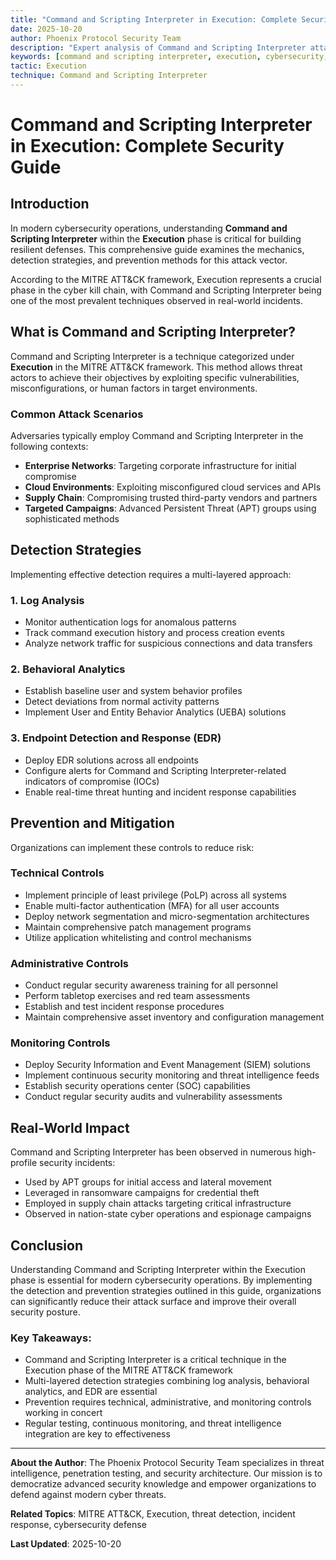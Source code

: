 ```yaml
---
title: "Command and Scripting Interpreter in Execution: Complete Security Guide"
date: 2025-10-20
author: Phoenix Protocol Security Team
description: "Expert analysis of Command and Scripting Interpreter attacks in Execution. Detection methods, prevention strategies, and real-world defense techniques."
keywords: [command and scripting interpreter, execution, cybersecurity, MITRE ATT&CK, threat detection]
tactic: Execution
technique: Command and Scripting Interpreter
---
```


# Command and Scripting Interpreter in Execution: Complete Security Guide

## Introduction

In modern cybersecurity operations, understanding **Command and Scripting Interpreter** within the **Execution** phase is critical for building resilient defenses. This comprehensive guide examines the mechanics, detection strategies, and prevention methods for this attack vector.

According to the MITRE ATT&CK framework, Execution represents a crucial phase in the cyber kill chain, with Command and Scripting Interpreter being one of the most prevalent techniques observed in real-world incidents.

## What is Command and Scripting Interpreter?

Command and Scripting Interpreter is a technique categorized under **Execution** in the MITRE ATT&CK framework. This method allows threat actors to achieve their objectives by exploiting specific vulnerabilities, misconfigurations, or human factors in target environments.

### Common Attack Scenarios

Adversaries typically employ Command and Scripting Interpreter in the following contexts:

- **Enterprise Networks**: Targeting corporate infrastructure for initial compromise
- **Cloud Environments**: Exploiting misconfigured cloud services and APIs
- **Supply Chain**: Compromising trusted third-party vendors and partners
- **Targeted Campaigns**: Advanced Persistent Threat (APT) groups using sophisticated methods

## Detection Strategies

Implementing effective detection requires a multi-layered approach:

### 1. Log Analysis
- Monitor authentication logs for anomalous patterns
- Track command execution history and process creation events
- Analyze network traffic for suspicious connections and data transfers

### 2. Behavioral Analytics
- Establish baseline user and system behavior profiles
- Detect deviations from normal activity patterns
- Implement User and Entity Behavior Analytics (UEBA) solutions

### 3. Endpoint Detection and Response (EDR)
- Deploy EDR solutions across all endpoints
- Configure alerts for Command and Scripting Interpreter-related indicators of compromise (IOCs)
- Enable real-time threat hunting and incident response capabilities

## Prevention and Mitigation

Organizations can implement these controls to reduce risk:

### Technical Controls
- Implement principle of least privilege (PoLP) across all systems
- Enable multi-factor authentication (MFA) for all user accounts
- Deploy network segmentation and micro-segmentation architectures
- Maintain comprehensive patch management programs
- Utilize application whitelisting and control mechanisms

### Administrative Controls
- Conduct regular security awareness training for all personnel
- Perform tabletop exercises and red team assessments
- Establish and test incident response procedures
- Maintain comprehensive asset inventory and configuration management

### Monitoring Controls
- Deploy Security Information and Event Management (SIEM) solutions
- Implement continuous security monitoring and threat intelligence feeds
- Establish security operations center (SOC) capabilities
- Conduct regular security audits and vulnerability assessments

## Real-World Impact

Command and Scripting Interpreter has been observed in numerous high-profile security incidents:

- Used by APT groups for initial access and lateral movement
- Leveraged in ransomware campaigns for credential theft
- Employed in supply chain attacks targeting critical infrastructure
- Observed in nation-state cyber operations and espionage campaigns

## Conclusion

Understanding Command and Scripting Interpreter within the Execution phase is essential for modern cybersecurity operations. By implementing the detection and prevention strategies outlined in this guide, organizations can significantly reduce their attack surface and improve their overall security posture.

### Key Takeaways:

- Command and Scripting Interpreter is a critical technique in the Execution phase of the MITRE ATT&CK framework
- Multi-layered detection strategies combining log analysis, behavioral analytics, and EDR are essential
- Prevention requires technical, administrative, and monitoring controls working in concert
- Regular testing, continuous monitoring, and threat intelligence integration are key to effectiveness

---

**About the Author**: The Phoenix Protocol Security Team specializes in threat intelligence, penetration testing, and security architecture. Our mission is to democratize advanced security knowledge and empower organizations to defend against modern cyber threats.

**Related Topics**: MITRE ATT&CK, Execution, threat detection, incident response, cybersecurity defense

**Last Updated**: 2025-10-20
